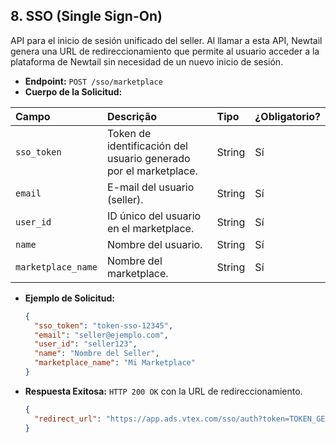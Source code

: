## 8. SSO (Single Sign-On)

API para el inicio de sesión unificado del seller. Al llamar a esta API, Newtail genera una URL de redireccionamiento que permite al usuario acceder a la plataforma de Newtail sin necesidad de un nuevo inicio de sesión.

* **Endpoint:** `POST /sso/marketplace`
* **Cuerpo de la Solicitud:**

| Campo | Descrição | Tipo | ¿Obligatorio? |
| :--- | :--- | :--- | :--- |
| `sso_token` | Token de identificación del usuario generado por el marketplace. | String | Sí |
| `email` | E-mail del usuario (seller). | String | Sí |
| `user_id` | ID único del usuario en el marketplace. | String | Sí |
| `name` | Nombre del usuario. | String | Sí |
| `marketplace_name` | Nombre del marketplace. | String | Sí |

* **Ejemplo de Solicitud:**
  ```json
  {
    "sso_token": "token-sso-12345",
    "email": "seller@ejemplo.com",
    "user_id": "seller123",
    "name": "Nombre del Seller",
    "marketplace_name": "Mi Marketplace"
  }
  ```

* **Respuesta Exitosa:** `HTTP 200 OK` con la URL de redireccionamiento.
  ```json
  {
    "redirect_url": "https://app.ads.vtex.com/sso/auth?token=TOKEN_GENERADO"
  }
  ```